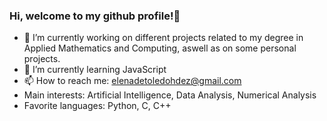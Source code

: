 ### Hi, welcome to my github profile!👋

- 🔭 I’m currently working on different projects related to my degree in Applied Mathematics and Computing, aswell as on some personal projects.
- 🌱 I’m currently learning JavaScript 
- 📫 How to reach me: elenadetoledohdez@gmail.com
- Main interests: Artificial Intelligence, Data Analysis, Numerical Analysis
- Favorite languages: Python, C, C++
